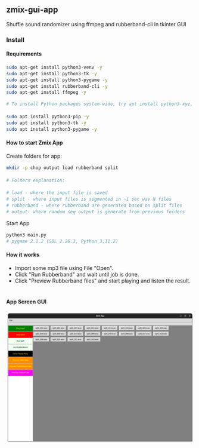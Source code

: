## zmix-gui-app
Shuffle sound randomizer using ffmpeg and rubberband-cli in tkinter GUI  


### Install

#### Requirements

~~~sh
sudo apt-get install python3-venv -y
sudo apt-get install python3-tk -y
sudo apt-get install python3-pygame -y
sudo apt-get install rubberband-cli -y
sudo apt-get install ffmpeg -y
~~~

~~~sh
# To install Python packages system-wide, try apt install python3-xyz, where xyz is the package you are trying to install.

sudo apt install python3-pip -y
sudo apt install python3-tk -y
sudo apt install python3-pygame -y
~~~


#### How to start Zmix App

Create folders for app:
~~~sh
mkdir -p chop output load rubberband split

# Folders explanation:

# load - where the input file is saved
# split - where input files is segmented in ~1 sec wav N files
# rubberband - where rubberband are generated based on split files
# output- where random seq output is generate from previous folders
~~~

Start App
~~~sh
python3 main.py
# pygame 2.1.2 (SDL 2.26.3, Python 3.11.2)
~~~

#### How it works

- Import some mp3 file using File "Open".
- Click "Run Rubberband" and wait until job is done.
- Click "Preview Rubberband files" and start playing and listen the result.

#
#### App Screen GUI

[![Screen](screens/zmix.png)](#features)